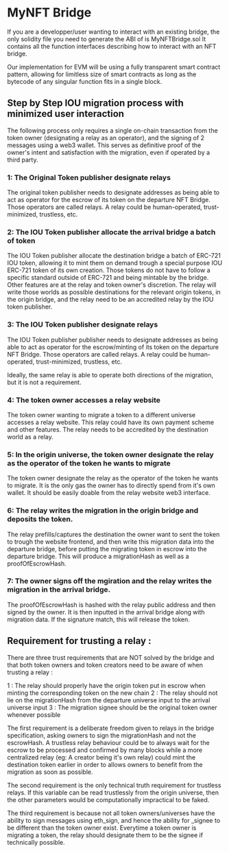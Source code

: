# MyNFT Bridge

If you are a developper/user wanting to interact with an existing bridge, the only solidity file you need to generate the ABI of is MyNFTBridge.sol
It contains all the function interfaces describing how to interact with an NFT bridge.

Our implementation for EVM will be using a fully transparent smart contract pattern, allowing for limitless size of smart contracts as long as the bytecode of any singular function fits in a single block.

## Step by Step IOU migration process with minimized user interaction 

The following process only requires a single on-chain transaction from the token owner (designating a relay as an operator), and the signing of 2 messages using a web3 wallet.
This serves as definitive proof of the owner's intent and satisfaction with the migration, even if operated by a third party.

### 1: The Original Token publisher designate relays
The original token publisher needs to designate addresses as being able to act as operator for the escrow of its token on the departure NFT Bridge. Those operators are called relays. A relay could be human-operated, trust-minimized, trustless, etc.

### 2: The IOU Token publisher allocate the arrival bridge a batch of token
The IOU Token publisher allocate the destination bridge a batch of ERC-721 IOU token, allowing it to mint them on demand trough a special purpose IOU ERC-721 token of its own creation. Those tokens do not have to follow a specific standard outside of ERC-721 and being mintable by the bridge. Other features are at the relay and token owner's discretion. The relay will write those worlds as possible destinations for the relevant origin tokens, in the origin bridge, and the relay need to be an accredited relay by the IOU token publisher.

### 3: The IOU Token publisher designate relays
The IOU Token publisher publisher needs to designate addresses as being able to act as operator for the escrow/minting of its token on the departure NFT Bridge. Those operators are called relays. A relay could be human-operated, trust-minimized, trustless, etc.

Ideally, the same relay is able to operate both directions of the migration, but it is not a requirement.

### 4: The token owner accesses a relay website
The token owner wanting to migrate a token to a different universe accesses a relay website. This relay could have its own payment scheme and other features.
The relay needs to be accredited by the destination world as a relay.

### 5: In the origin universe, the token owner designate the relay as the operator of the token he wants to migrate
The token owner designate the relay as the operator of the token he wants to migrate. It is the only gas the owner has to directly spend from it's own wallet. It should be easily doable from the relay website web3 interface.

### 6: The relay writes the migration in the origin bridge and deposits the token.
The relay prefills/captures the destination the owner want to sent the token to trough the website frontend, and then write this migration data into the departure bridge, before putting the migrating token in escrow into the departure bridge. This will produce a migrationHash as well as a proofOfEscrowHash.

### 7: The owner signs off the mgiration and the relay writes the migration in the arrival bridge.
The proofOfEscrowHash is hashed with the relay public address and then signed by the owner. It is then inputted in the arrival bridge along with migration data. If the signature match, this will release the token.


## Requirement for trusting a relay : 

There are three trust requirements that are NOT solved by the bridge and that both token owners and token creators need to be aware of when trusting a relay :

1 : The relay should properly have the origin token put in escrow when minting the corresponding token on the new chain
2 : The relay should not lie on the migrationHash from the departure universe input to the arrival universe input
3 : The migration signee should be the original token owner whenever possible

The first requirement is a deliberate freedom given to relays in the bridge specification, asking owners to sign the migrationHash and not the escrowHash. A trustless relay behaviour could be to always wait for the escrow to be processed and confirmed by many blocks while a more centralized relay (eg: A creator being it's own relay) could mint the destination token earlier in order to allows owners to benefit from the migration as soon as possible.

The second requirement is the only technical truth requirement for trustless relays. If this variable can be read trustlessly from the origin universe, then the other parameters would be computationally impractical to be faked.

The third requirement is because not all token owners/universes have the ability to sign messages using eth_sign, and hence the ability for _signee to be different than the token owner exist. Everytime a token owner is migrating a token, the relay should designate them to be the signee if technically possible.
